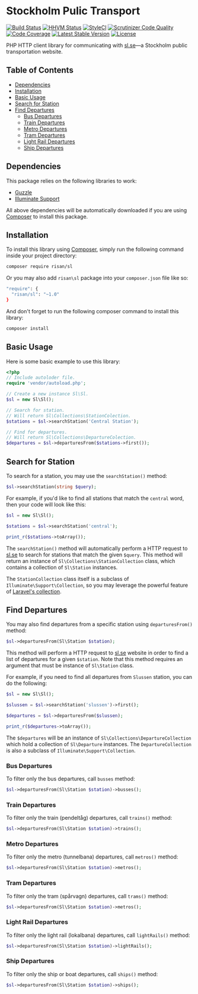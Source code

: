 # Stockholm Pulic Transport

[![Build Status](https://travis-ci.org/risan/sl.svg?branch=master)](https://travis-ci.org/risan/sl)
[![HHVM Status](http://hhvm.h4cc.de/badge/risan/sl.svg?style=flat)](http://hhvm.h4cc.de/package/risan/sl)
[![StyleCI](https://styleci.io/repos/48139068/shield?style=flat)](https://styleci.io/repos/48139068)
[![Scrutinizer Code Quality](https://scrutinizer-ci.com/g/risan/sl/badges/quality-score.png?b=master)](https://scrutinizer-ci.com/g/risan/sl/?branch=master)
[![Code Coverage](https://scrutinizer-ci.com/g/risan/sl/badges/coverage.png?b=master)](https://scrutinizer-ci.com/g/risan/sl/?branch=master)
[![Latest Stable Version](https://poser.pugx.org/risan/sl/v/stable)](https://packagist.org/packages/risan/sl)
[![License](https://poser.pugx.org/risan/sl/license)](https://packagist.org/packages/risan/sl)

PHP HTTP client library for communicating with [sl.se](http://sl.se/)—a Stockholm public transportation website.

## Table of Contents

* [Dependencies](#dependencies)
* [Installation](#installation)
* [Basic Usage](#basic-usage)
* [Search for Station](#search-for-station)
* [Find Departures](#find-departures)
  * [Bus Departures](#bus-departures)
  * [Train Departures](#train-departures)
  * [Metro Departures](#metro-departures)
  * [Tram Departures](#tram-departures)
  * [Light Rail Departures](#light-rail-departures)
  * [Ship Departures](#ship-departures)

## Dependencies

This package relies on the following libraries to work:

* [Guzzle](https://github.com/guzzle/guzzle)
* [Illuminate Support](https://github.com/illuminate/support)

All above dependencies will be automatically downloaded if you are using [Composer](https://getcomposer.org/) to install this package.

## Installation

To install this library using [Composer](https://getcomposer.org/), simply run the following command inside your project directory:

```bash
composer require risan/sl
```

Or you may also add `risan\sl` package into your `composer.json` file like so:

```bash
"require": {
  "risan/sl": "~1.0"
}
```

And don't forget to run the following composer command to install this library:

```bash
composer install
```

## Basic Usage

Here is some basic example to use this library:

```php
<?php
// Include autoloder file.
require 'vendor/autoload.php';

// Create a new instance Sl\Sl.
$sl = new Sl\Sl();

// Search for station.
// Will return Sl\Collections\StationColection.
$stations = $sl->searchStation('Central Station');

// Find for departures.
// Will return Sl\Collections\DepartureColection.
$departures = $sl->departuresFrom($stations->first());
```

## Search for Station

To search for a station, you may use the `searchStation()` method:

```php
$sl->searchStation(string $query);
```

For example, if you'd like to find all stations that match the `central` word, then your code will look like this:

```php
$sl = new Sl\Sl();

$stations = $sl->searchStation('central');

print_r($stations->toArray());
```

The `searchStation()` method will automatically perform a HTTP request to [sl.se](http://sl.se/) to search for stations that match the given `$query`. This method will return an instance of `Sl\Collections\StationCollection` class, which contains a collection of `Sl\Station` instances.

The `StationCollection` class itself is a subclass of `Illuminate\Support\Collection`, so you may leverage the powerful feature of [Laravel's collection](http://laravel.com/docs/5.1).

## Find Departures

You may also find departures from a specific station using `departuresFrom()` method:

```php
$sl->departuresFrom(Sl\Station $station);
```

This method will perform a HTTP request to [sl.se](http://sl.se/) website in order to find a list of departures for a given `$station`. Note that this method requires an argument that must be instance of `Sl\Station` class.

For example, if you need to find all departures from `Slussen` station, you can do the following:

```php
$sl = new Sl\Sl();

$slussen = $sl->searchStation('slussen')->first();

$departures = $sl->departuresFrom($slussen);

print_r($departures->toArray());
```

The `$departures` will be an instance of `Sl\Collections\DepartureCollection` which hold a collection of `Sl\Departure` instances. The `DepartureCollection` is also a subclass of `Illuminate\Support\Collection`.

### Bus Departures

To filter only the bus departures, call `busses` method:

```php
$sl->departuresFrom(Sl\Station $station)->busses();
```

### Train Departures

To filter only the train (pendeltåg) departures, call `trains()` method:

```php
$sl->departuresFrom(Sl\Station $station)->trains();
```

### Metro Departures

To filter only the metro (tunnelbana) departures, call `metros()` method:

```php
$sl->departuresFrom(Sl\Station $station)->metros();
```

### Tram Departures

To filter only the tram (spårvagn) departures, call `trams()` method:

```php
$sl->departuresFrom(Sl\Station $station)->metros();
```

### Light Rail Departures

To filter only the light rail (lokalbana) departures, call `lightRails()` method:

```php
$sl->departuresFrom(Sl\Station $station)->lightRails();
```

### Ship Departures

To filter only the ship or boat departures, call `ships()` method:

```php
$sl->departuresFrom(Sl\Station $station)->ships();
```
